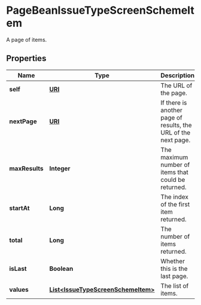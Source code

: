 

# PageBeanIssueTypeScreenSchemeItem

A page of items.
## Properties

Name | Type | Description | Notes
------------ | ------------- | ------------- | -------------
**self** | [**URI**](URI.md) | The URL of the page. |  [optional] [readonly]
**nextPage** | [**URI**](URI.md) | If there is another page of results, the URL of the next page. |  [optional] [readonly]
**maxResults** | **Integer** | The maximum number of items that could be returned. |  [optional] [readonly]
**startAt** | **Long** | The index of the first item returned. |  [optional] [readonly]
**total** | **Long** | The number of items returned. |  [optional] [readonly]
**isLast** | **Boolean** | Whether this is the last page. |  [optional] [readonly]
**values** | [**List&lt;IssueTypeScreenSchemeItem&gt;**](IssueTypeScreenSchemeItem.md) | The list of items. |  [optional] [readonly]



